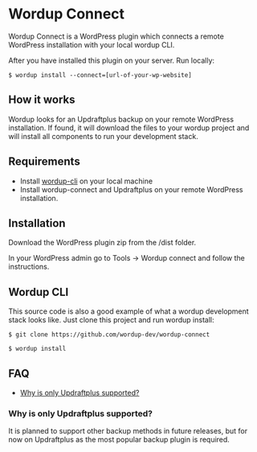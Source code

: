 Wordup Connect 
==============

Wordup Connect is a WordPress plugin which connects a remote WordPress installation with your local wordup CLI.

After you have installed this plugin on your server. Run locally:

```
$ wordup install --connect=[url-of-your-wp-website]
```

## How it works

Wordup looks for an Updraftplus backup on your remote WordPress installation. If found, it will download the files to your wordup project and will install all components to run your development stack.

## Requirements

* Install [wordup-cli](https://github.com/wordup-dev/wordup-cli) on your local machine
* Install wordup-connect and Updraftplus on your remote WordPress installation. 

## Installation

Download the WordPress plugin zip from the /dist folder.

In your WordPress admin go to Tools -> Wordup connect and follow the instructions. 

## Wordup CLI

This source code is also a good example of what a wordup development stack looks like. Just clone this project and run wordup install:

```
$ git clone https://github.com/wordup-dev/wordup-connect

$ wordup install
```


## FAQ

-  [Why is only Updraftplus supported?](#why-is-only-updraftplus-supported)

### Why is only Updraftplus supported?

It is planned to support other backup methods in future releases, but for now on Updraftplus as the most popular backup plugin is required. 


